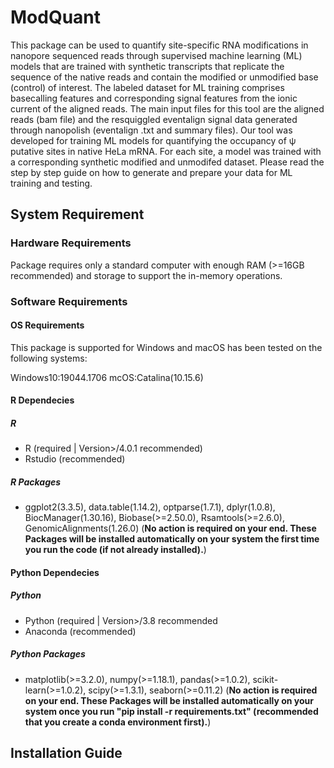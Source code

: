 # ModQuant
This package can be used to quantify site-specific RNA modifications in nanopore sequenced reads through supervised machine learning (ML) models that are trained with synthetic transcripts that replicate the sequence of the native reads and contain the modified or unmodified base (control) of interest. The labeled dataset for ML training comprises basecalling features and corresponding signal features from the ionic current of the aligned reads. The main input files for this tool are the aligned reads (bam file) and the resquiggled eventalign signal data generated through nanopolish (eventalign .txt and summary files). Our tool was developed for training ML models for quantifying the occupancy of ψ putative sites in native HeLa mRNA. For each site, a model was trained with a corresponding synthetic modified and unmodifed dataset. Please read the step by step guide on how to generate and prepare your data for ML training and testing.  
## System Requirement

### Hardware Requirements
Package requires only a standard computer with enough RAM (>=16GB recommended) and storage to support the in-memory operations.

### Software Requirements
#### OS Requirements 
This package is supported for Windows and macOS has been tested on the following systems:

Windows10:19044.1706 
mcOS:Catalina(10.15.6)

#### R Dependecies
##### R 
  + R (required | Version>/4.0.1 recommended)
  + Rstudio (recommended)
##### R Packages
  + ggplot2(3.3.5), data.table(1.14.2), optparse(1.7.1), dplyr(1.0.8), BiocManager(1.30.16), Biobase(>=2.50.0), Rsamtools(>=2.6.0), GenomicAlignments(1.26.0) (**No action is required on your end. These Packages will be installed automatically on your system the first time you run the code (if not already installed).**)
#### Python Dependecies
##### Python
  + Python (required | Version>/3.8 recommended
  + Anaconda (recommended)
##### Python Packages
  + matplotlib(>=3.2.0), numpy(>=1.18.1), pandas(>=1.0.2), scikit-learn(>=1.0.2), scipy(>=1.3.1), seaborn(>=0.11.2) (**No action is required on your end. These Packages will be installed automatically on your system once you run "pip install -r requirements.txt" (recommended that you create a conda environment first).**)


## Installation Guide
